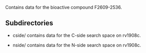 Contains data for the bioactive compound F2609-2536.

## Subdirectories

- cside/ contains data for the C-side search space on rv1908c.

- nside/ contains data for the N-side search space on rv1908c.

